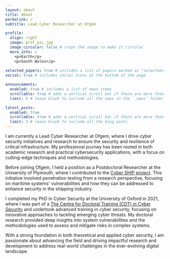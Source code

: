 ```yaml
---
layout: about
title: About
permalink: /
subtitle: Lead Cyber Researcher at Ofgem

profile:
  align: right
  image: prof_pic.jpg
  image_circular: false # crops the image to make it circular
  more_info: >
    <p>Earth</p>
    <p>South Wales</p>
  
selected_papers: true # includes a list of papers marked as "selected={true}"
social: true # includes social icons at the bottom of the page

announcements:
  enabled: true # includes a list of news items
  scrollable: true # adds a vertical scroll bar if there are more than 3 news items
  limit: 5 # leave blank to include all the news in the `_news` folder

latest_posts:
  enabled: true
  scrollable: true # adds a vertical scroll bar if there are more than 3 new posts items
  limit: 3 # leave blank to include all the blog posts
---
```


I am currently a Lead Cyber Researcher at Ofgem, where I drive cyber security initiatives and research to ensure the security and resilience of critical infrastructure. My professional journey has been rooted in both academic research and practical cybersecurity applications, with a focus on cutting-edge techniques and methodologies.

Before joining Ofgem, I held a position as a Postdoctoral Researcher at the University of Plymouth, where I contributed to the [Cyber SHIP project](https://www.plymouth.ac.uk/research/cyber-ship-lab). This initiative involved penetration testing from a research perspective, focusing on maritime systems' vulnerabilities and how they can be addressed to enhance security in the shipping industry.

I completed my PhD in Cyber Security at the University of Oxford in 2021, where I was part of a [The Centre for Doctoral Training (CDT) in Cyber Security](https://www.cybersecurity.ox.ac.uk/about-us/news/tag/cdt) and undertook advanced training in cyber security, focusing on innovative approaches to tackling emerging cyber threats. My doctoral research provided deep insights into system vulnerabilities and the methodologies used to assess and mitigate risks in complex systems.

With a strong foundation in both theoretical and applied cyber security, I am passionate about advancing the field and driving impactful research and development to address real-world challenges in the ever-evolving digital landscape.

